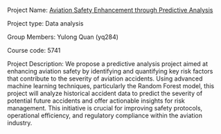 Project Name: [Aviation Safety Enhancement through Predictive Analysis](https://github.com/yq284/5741_Project)

Project type: Data analysis

Group Members: Yulong Quan (yq284)

Course code: 5741

Project Description: We propose a predictive analysis project aimed at enhancing aviation safety by identifying and quantifying key risk factors that contribute to the severity of aviation accidents. Using advanced machine learning techniques, particularly the Random Forest model, this project will analyze historical accident data to predict the severity of potential future accidents and offer actionable insights for risk management. This initiative is crucial for improving safety protocols, operational efficiency, and regulatory compliance within the aviation industry.
